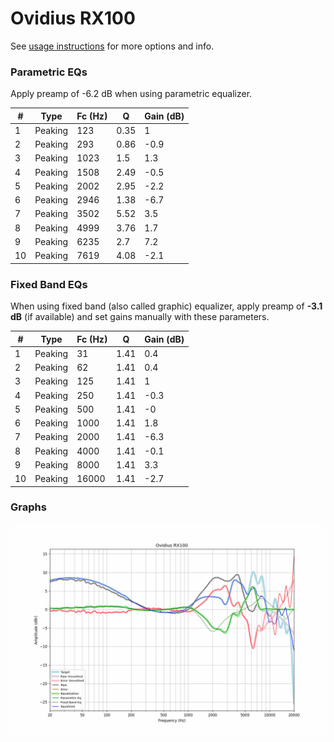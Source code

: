 # Ovidius RX100
See [usage instructions](https://github.com/jaakkopasanen/AutoEq#usage) for more options and info.

### Parametric EQs
Apply preamp of -6.2 dB when using parametric equalizer.

|   # | Type    |   Fc (Hz) |    Q |   Gain (dB) |
|-----|---------|-----------|------|-------------|
|   1 | Peaking |       123 | 0.35 |         1   |
|   2 | Peaking |       293 | 0.86 |        -0.9 |
|   3 | Peaking |      1023 | 1.5  |         1.3 |
|   4 | Peaking |      1508 | 2.49 |        -0.5 |
|   5 | Peaking |      2002 | 2.95 |        -2.2 |
|   6 | Peaking |      2946 | 1.38 |        -6.7 |
|   7 | Peaking |      3502 | 5.52 |         3.5 |
|   8 | Peaking |      4999 | 3.76 |         1.7 |
|   9 | Peaking |      6235 | 2.7  |         7.2 |
|  10 | Peaking |      7619 | 4.08 |        -2.1 |

### Fixed Band EQs
When using fixed band (also called graphic) equalizer, apply preamp of **-3.1 dB** (if available) and set gains manually with these parameters.

|   # | Type    |   Fc (Hz) |    Q |   Gain (dB) |
|-----|---------|-----------|------|-------------|
|   1 | Peaking |        31 | 1.41 |         0.4 |
|   2 | Peaking |        62 | 1.41 |         0.4 |
|   3 | Peaking |       125 | 1.41 |         1   |
|   4 | Peaking |       250 | 1.41 |        -0.3 |
|   5 | Peaking |       500 | 1.41 |        -0   |
|   6 | Peaking |      1000 | 1.41 |         1.8 |
|   7 | Peaking |      2000 | 1.41 |        -6.3 |
|   8 | Peaking |      4000 | 1.41 |        -0.1 |
|   9 | Peaking |      8000 | 1.41 |         3.3 |
|  10 | Peaking |     16000 | 1.41 |        -2.7 |

### Graphs
![](./Ovidius%20RX100.png)
